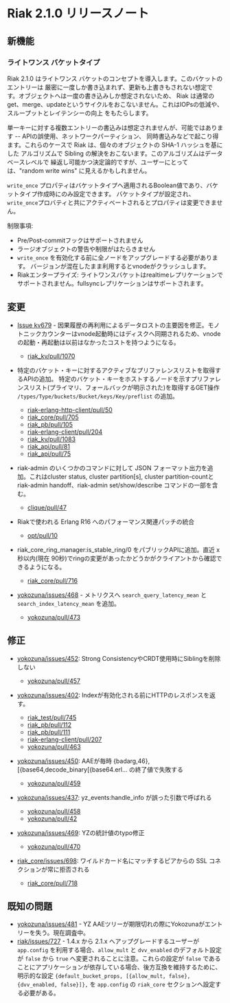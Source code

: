 # Riak 2.1.0 リリースノート

## 新機能

### ライトワンス バケットタイプ

Riak 2.1.0 はライトワンス バケットのコンセプトを導入します。このバケットのエントリーは
厳密に一度しか書き込まれず、更新も上書きもされない想定です。オブジェクトへは一度の書き込みしか想定されないため、
Riak は通常の get、merge、updateというサイクルをおこないません。これはIOPsの低減や、スループットとレイテンシーの向上
をもたらします。

単一キーに対する複数エントリーの書込みは想定されませんが、可能ではあります -- APIの誤使用、ネットワークパーティション、
同時書込みなどで起こり得ます。これらのケースで Riak は、個々のオブジェクトの SHA-1 ハッシュを基にした
アルゴリズムで Sibling の解決をおこないます。このアルゴリズムはデータベースレベルで
繰返し可能かつ決定論的ですが、ユーザーにとっては、"random write wins" に見えるかもしれません。

`write_once` プロパティはバケットタイプへ適用されるBoolean値であり、バケットタイプ作成時にのみ設定できます。
バケットタイプが設定され、`write_once`プロバティと共にアクティベートされるとプロパティは変更できません。

制限事項:

 * Pre/Post-commitフックはサポートされません
 * ラージオブジェクトの警告や制限がはたらきません
 * `write_once` を有効化する前に全ノードをアップグレードする必要があります。 バージョンが混在したまま利用するとvnodeがクラッシュします。
 * Riakエンタープライズ: ライトワンスバケットはrealtimeレプリケーションでサポートされません。fullsyncレプリケーションはサポートされます。

## 変更

* [Issue kv679](https://github.com/basho/riak_kv/issues/679) - 因果履歴の再利用によるデータロストの主要因を修正。モノトニックカウンターはvnode起動時にはディスクへ同期されるため、vnodeの起動・再起動は以前はなかったコストを持つようになる。
  * [riak_kv/pull/1070](https://github.com/basho/riak_kv/pull/1070)


* 特定のバケット・キーに対するアクティブなプリファレンスリストを取得するAPIの追加。
特定のバケット・キーをホストするノードを示すプリファレンスリスト(プライマリ、フォールバックが明示された)を取得するGET操作 `/types/Type/buckets/Bucket/keys/Key/preflist` の追加。
  * [riak-erlang-http-client/pull/50](https://github.com/basho/riak-erlang-http-client/pull/50)
  * [riak_core/pull/705](https://github.com/basho/riak_core/pull/705)
  * [riak_pb/pull/105](https://github.com/basho/riak_pb/pull/105)
  * [riak-erlang-client/pull/204](https://github.com/basho/riak-erlang-client/pull/204)
  * [riak_kv/pull/1083](https://github.com/basho/riak_kv/pull/1083)
  * [riak_api/pull/81](https://github.com/basho/riak_api/pull/81)
  * [riak_api/pull/75](https://github.com/basho/riak_api/pull/75)

* riak-admin のいくつかのコマンドに対して JSON フォーマット出力を追加。これはcluster status, cluster partition[s], cluster partition-countと riak-admin handoff、riak-admin set/show/describe コマンドの一部を含む。
  * [clique/pull/47](https://github.com/basho/clique/pull/47)

* Riakで使われる Erlang R16 へのパフォーマンス関連パッチの統合
  * [opt/pull/10](https://github.com/basho/otp/pull/10)

* riak_core_ring_manager:is_stable_ring/0 をパブリックAPIに追加。直近 x 秒以内(現在 90秒)でringの変更があったかどうかがクライアントから確認できるようになる。
  * [riak_core/pull/716](https://github.com/basho/riak_core/pull/716)

* [yokozuna/issues/468](https://github.com/basho/yokozuna/issues/468) - メトリクスへ `search_query_latency_mean` と `search_index_latency_mean` を追加。
  * [yokozuna/pull/473](https://github.com/basho/yokozuna/pull/473)

## 修正

* [yokozuna/issues/452](https://github.com/basho/yokozuna/issues/452):  Strong ConsistencyやCRDT使用時にSiblingを削除しない
  * [yokozuna/pull/457](https://github.com/basho/yokozuna/pull/457)

* [yokozuna/issues/402](https://github.com/basho/yokozuna/issues/402): Indexが有効化される前にHTTPのレスポンスを返す。
  * [riak_test/pull/745](https://github.com/basho/riak_test/pull/745)
  * [riak_pb/pull/112](https://github.com/basho/riak_pb/pull/112)
  * [riak_pb/pull/111](https://github.com/basho/riak_pb/pull/111)
  * [riak-erlang-client/pull/207](https://github.com/basho/riak-erlang-client/pull/207)
  * [yokozuna/pull/463](https://github.com/basho/yokozuna/pull/463)

* [yokozuna/issues/450](https://github.com/basho/yokozuna/issues/450): AAEが毎時 {badarg,46}, [{base64,decode_binary[{base64.erl… の終了値で失敗する
  * [yokozuna/pull/459](https://github.com/basho/yokozuna/pull/459)

* [yokozuna/issues/437](https://github.com/basho/yokozuna/issues/437): yz_events:handle_info が誤った引数で呼ばれる
  * [yokozuna/pull/458](https://github.com/basho/yokozuna/pull/458)
  * [yokozuna/pull/42](https://github.com/basho/yokozuna/pull/42)

* [yokozuna/issues/469](https://github.com/basho/yokozuna/issues/469): YZの統計値のtypo修正
  * [yokozuna/pull/470](https://github.com/basho/yokozuna/pull/470)

* [riak_core/issues/698](https://github.com/basho/riak_core/issues/698): ワイルドカード名にマッチするピアからの SSL コネクションが常に拒否される
  * [riak_core/pull/718](https://github.com/basho/riak_core/pull/718) 

## 既知の問題

* [yokozuna/issues/481](https://github.com/basho/yokozuna/issues/481) - YZ AAEツリーが期限切れの際にYokozunaがエントリーを失う。現在調査中。
* [riak/issues/727](https://github.com/basho/riak/issues/727) - 1.4.x から 2.1.x へアップグレードするユーザーが `app.config` を利用する場合、`allow_mult` と `dvv_enabled` のデフォルト設定が `false` から `true` へ変更されることに注意。これらの設定が `false` であることにアプリケーションが依存している場合、後方互換を維持するために、明示的な設定 `{default_bucket_props, [{allow_mult, false}, {dvv_enabled, false}]},` を `app.config` の `riak_core` セクションへ設定する必要がある。

